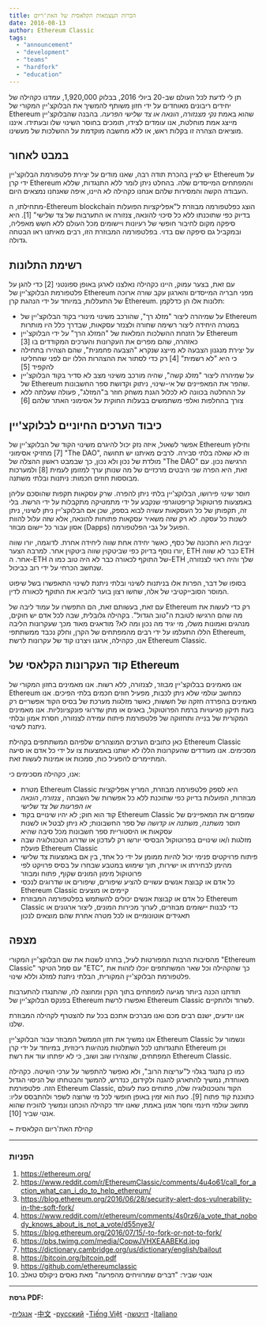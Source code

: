 ```yaml
---
title: הכרזת העצמאות הקלאסית של האת'ריום
date: 2016-08-13
author: Ethereum Classic
tags:
  - "announcement"
  - "development"
  - "teams"
  - "hardfork"
  - "education"
---
```


תן לי לדעת לכל העולם שב-20 ביולי 2016, בבלוק 1,920,000, עמדנו כקהילה של יחידים ריבונים מאוחדים על ידי חזון משותף להמשיך את הבלוקצ'יין המקורי של Ethereum שהוא באמת *נקי מצנזורה, הונאה או צד שלישי הפרעה*. בהבנה שהבלוקצ'יין מייצג אמת מוחלטת, אנו עומדים לצידו, תומכים בחוסר השינוי שלו ובעתידו. איננו מוציאים הצהרה זו בקלות ראש, או ללא מחשבה מוקדמת על ההשלכות של מעשינו.

## במבט לאחור

יש לציין בהכרת תודה רבה, שאנו מודים על יצירת פלטפורמת הבלוקצ'יין Ethereum על ידי קרן Ethereum והמפתחים המייסדים שלה. בהחלט ניתן לומר ללא התנגדות, שללא העבודה הקשה והמסירות שלהם אנחנו כקהילה לא היינו, איפה שאנחנו נמצאים היום.

מתחילתו, ה-Ethereum blockchain הוצג כפלטפורמה מבוזרת ל"אפליקציות הפועלות בדיוק כפי שתוכנתו ללא כל סיכוי להונאה, צנזורה או התערבות של צד שלישי" [1]. היא סיפקה מקום לחיבור חופשי של רעיונות ויישומים מכל העולם ללא חשש מאפליה, ובמקביל גם סיפקה שם בדוי. בפלטפורמה המבוזרת הזו, רבים מאיתנו ראו הבטחה גדולה.

## רשימת התלונות

עם זאת, בצער עמוק, היינו כקהילה נאלצנו לארגן באופן ספונטני [2] כדי להגן על פלטפורמת הבלוקצ'יין של Ethereum מפני חבריה המייסדים והארגון עקב שורה ארוכה של התעללות, במיוחד על ידי הנהגת קרן Ethereum. תלונות אלו הן כדלקמן:

- על שמיהרה ליצור "מזלג רך", שהורכב משינוי מינורי בקוד הבלוקצ'יין של Ethereum במטרה היחידה ליצור רשימה שחורה ולצנזר עסקאות, שבדרך כלל היו מותרות
- על הזנחת ההשלכות המלאות של "המזלג הרך" על ידי הבלוקצ'יין Ethereum כאזהרה, שהם מפרים את העקרונות והערכים המקודדים בו [3]
- על יצירת מנגנון הצבעה לא מייצג שנקרא "הצבעה פחמנית", שהם הצהירו בתחילה כי היא "לא רשמית" [4] רק כדי לסתור את ההצהרות הללו יום לפני שהחליטו להקפיד [5]
- על שמיהרה ליצור "מזלג קשה", שהיה מורכב משינוי מצב לא סדיר בקוד הבלוקצ'יין של Ethereum שהפר את המאפיינים של אי-שינוי, ניתוק וקדושת ספר החשבונות.
- על ההחלטה בכוונה לא לכלול הגנת משחק חוזר ב"המזלג", פעולה שעלתה ללא צורך בהחלפות ואלפי משתמשים בבעלות החוקית על אסימוני האתר שלהם [6]

## כיבוד הערכים החיוניים לבלוקצ'יין

אפשר לשאול, איזה נזק יכול להיגרם משינוי הקוד של הבלוקצ'יין של Ethereum וחילוץ [7] מחזיקי אסימוני "The DAO", וזו לא שאלה בלתי סבירה. לרבים מאיתנו יש תחושה מולדת של נכון ולא נכון, כך שבמבט ראשון ההצלה של "The DAO" הרגישה נכון. עם זאת, היא הפרה שני היבטים מרכזיים של מה שנותן ערך למזומן לעמית [8] ולמערכות מבוססות חוזים חכמות: ניתנות ובלתי משתנה.

*חוסר שינוי* פירושו, הבלוקצ'יין בלתי ניתן להפרה. שרק עסקאות תקפות שהוסכם עליהן באמצעות פרוטוקול קריפטוגרפי שנקבע על ידי מתמטיקה מתקבלות על ידי הרשת. בלי זה, תקפותן של כל העסקאות עשויה לבוא בספק, שכן אם הבלוקצ'יין ניתן לשינוי, ניתן לשנות כל עסקה. לא רק שזה משאיר עסקאות פתוחות להונאה, אלא שזה עלול להוות אסון עבור כל יישום מבוזר (Dapps) הפועל על גבי הפלטפורמה.

*יציבות* היא התכונה של כסף, כאשר יחידה אחת שווה ליחידה אחרת. לדוגמה, יורו שווה יורו נוסף בדיוק כפי שביטקוין שווה ביטקוין אחר. למרבה הצער, ETH כבר לא שווה ETH אחר. ה-ETH של התוקף לכאורה כבר לא היה טוב כמו ה-ETH שלך והיה ראוי לצנזורה, שנחשב הכרחי על ידי רוב כביכול.

בסופו של דבר, הפרות אלו בניתנות לשינוי ובלתי ניתנת לשינוי התאפשרו בשל שיפוט המוסר הסובייקטיבי של אלה, שחשו רצון בוער להביא את התוקף לכאורה לדין.

עם זאת, בעשותם זאת, הם התפשרו על עמוד ליבה של Ethereum רק כדי לעשות את מה שהם הרגישו לטובת ה"טוב הגדול". בקהילה גלובלית, שבה לכל אדם יש חוקים, מנהגים ואמונות משלו, מי יגיד מה נכון ומה לא? מודאגים מאוד מכך שעקרונות הליבה הללו התעלמו על ידי רבים מהמפתחים של הקרן, וחלק נכבד ממשתתפי Ethereum, אנו, כקהילה, ארגנו ויצרנו קוד של עקרונות לרשת Ethereum Classic.

## קוד העקרונות הקלאסי של Ethereum

אנו מאמינים בבלוקצ'יין *מבוזר,* לצנזורה, ללא רשות. אנו מאמינים בחזון המקורי של Ethereum כמחשב עולמי שלא ניתן לכבות, מפעיל חוזים חכמים בלתי הפיכים. אנו מאמינים בהפרדה חזקה של חששות, כאשר מזלגות מערכת של בסיס הקוד אפשריים רק בעת תיקון פגיעויות ברמת הפרוטוקול, באגים או מתן שדרוגי פונקציונליות. אנו מאמינים המקורית של בנייה ותחזוקה של פלטפורמת פיתוח עמידה לצנזורה, חסרת אמון ובלתי ניתנת לשינוי.

כאן כתובים הערכים המוצהרים שלפיהם המשתתפים בקהילת Ethereum Classic מסכימים. אנו מעודדים שהעקרונות הללו לא ישתנו באמצעות צו על ידי כל אדם או סיעה המתיימרים להפעיל כוח, סמכות או אמינות לעשות זאת.

אנו, כקהילה מסכימים כי:

- מטרת Ethereum Classic היא לספק פלטפורמה מבוזרת, המריץ אפליקציות מבוזרות, הפועלות בדיוק כפי שתוכנת ללא כל אפשרות של השבתה *, צנזורה, הונאה או הפרעות של צד שלישי*
- קוד הוא חוק; לא יהיו שינויים בקוד Ethereum Classic שמפרים את המאפיינים של *חוסר משתנה, משתנה או קדושה* של ספר החשבונות; לא ניתן לבטל או לשנות עסקאות או היסטוריית ספר חשבונות מכל סיבה שהיא
- מזלגות ו/או שינויים בפרוטוקול הבסיסי יורשו רק לעדכון או שדרוג הטכנולוגיה שבה פועלת Ethereum Classic
- פיתוח פרויקטים פנימי יכול להיות ממומן על ידי כל אחד, בין אם באמצעות צד שלישי מהימן לבחירתו או ישירות, תוך שימוש במטבע שבחרו על בסיס פרויקט לפי פרוטוקול מימון המונים שקוף, פתוח ומבוזר
- כל אדם או קבוצת אנשים עשויים להציע שיפורים, שיפורים או שדרוגים לנכסי Ethereum Classic קיימים או מוצעים
- כל אדם או קבוצת אנשים יכולים להשתמש בפלטפורמה המבוזרת Ethereum Classic כדי לבנות יישומים מבוזרים, לערוך מכירות המונים, ליצור ארגונים או תאגידים אוטונומיים או לכל מטרה אחרת שהם מוצאים לנכון

## מצפה

מהסיבות הרבות המפורטות לעיל, בחרנו לשנות את שם הבלוקצ'יין המקורי "Ethereum Classic" עם סמל הטיקר "ETC", כך שהקהילה וכל שאר המשתתפים יוכלו לזהות את פלטפורמת הבלוקצ'יין המקורית, הבלתי ניתנת למזלג וללא שינוי.

תודתנו הכנה ביותר מגיעה למפתחים בתוך הקרן ומחוצה לה, שהתנגדו להתערבות בפנקס הבלוקצ'יין של Ethereum ואפשרו לרשת Ethereum Classic לשרוד ולהתקיים.

אנו יודעים, ישנם רבים מכם ואנו מברכים אתכם בכל עת להצטרף לקהילה המבוזרת שלנו.

אנו נמשיך את חזון הממשל המבוזר עבור הבלוקצ'יין Ethereum Classic ונשמור על התנגדותנו לכל השתלטות מנהיגות ריכוזית, במיוחד על ידי קרן Ethereum וכן המפתחים, שהצהירו שוב ושוב, כי לא יפתחו עוד את רשת Ethereum Classic.

כמו כן נתנגד בגלוי ל"עריצות הרוב", ולא נאפשר להתפשר על ערכי השיטה. כקהילה מאוחדת, נמשיך להתארגן להגנה ולקידום, כנדרש, להמשך והבטחתו של הניסוי הגדול הזה. פלטפורמת Ethereum Classic, הקוד והטכנולוגיה שלה, פתוחים כעת לעולם כתוכנת קוד פתוח [9]. כעת הוא זמין באופן חופשי לכל מי שרוצה לשפר ולהתבסס עליו: מחשב עולמי חינמי וחסר אמון באמת, שאנו יחד כקהילה הוכחנו ונמשיך להוכיח שהוא אנטי שביר [10].

~ קהילת האת'ריום הקלאסית

---

### הפניות

1. https://ethereum.org/
2. https://www.reddit.com/r/EthereumClassic/comments/4u4o61/call_for_action_what_can_i_do_to_help_ethereum/
3. https://blog.ethereum.org/2016/06/28/security-alert-dos-vulnerability-in-the-soft-fork/
4. https://www.reddit.com/r/ethereum/comments/4s0rz6/a_vote_that_nobody_knows_about_is_not_a_vote/d55nye3/
5. https://blog.ethereum.org/2016/07/15/-to-fork-or-not-to-fork/
6. https://pbs.twimg.com/media/CopwJVHXEAABEKd.jpg
7. https://dictionary.cambridge.org/us/dictionary/english/bailout
8. https://bitcoin.org/bitcoin.pdf
9. https://github.com/ethereumclassic
10. אנטי שביר: "דברים שמרוויחים מהפרעה" מאת נאסים ניקולס טאלב

---

**גרסת PDF:**

-[אנגלית](https://ethereumclassic.org/ETC_Declaration_of_Independence.pdf) -[中文](https://ethereumclassic.org//ETC_Declaration_of_Independence_chinese.pdf) -[русский](https://ethereumclassic.org//ETC_Declaration_of_Independence_russian.pdf) -[Tiếng Việt](https://ethereumclassic.org//ETC_Declaration_of_Independence_vietnamese.pdf) -[דויטשה](https://ethereumclassic.org//ETC_Declaration_of_Independence_german.pdf) -[Italiano](https://ethereumclassic.org//ETC_Declaration_of_Independence_italian.pdf)
